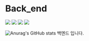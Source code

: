 # Back_end
 <img src="https://img.shields.io/badge/JAVA-007396?style=flat&logo=java&logoColor=Yellow"/> <img src="https://img.shields.io/badge/springboot-6DB33F?style=flat&logo=springboot&logoColor=white"/> <img src="https://img.shields.io/badge/mysql-4479A1?style=flat&logo=mysql&logoColor=white"/> <img src="https://img.shields.io/badge/json-000000?style=flat&logo=json&logoColor=white"/>

 ![Anurag's GitHub stats](https://github-readme-stats.vercel.app/api?username=PBEM22&show_icons=true&theme=dark)
백엔드 입니다.
